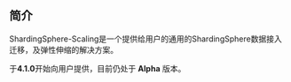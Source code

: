 
## 简介

ShardingSphere-Scaling是一个提供给用户的通用的ShardingSphere数据接入迁移，及弹性伸缩的解决方案。

于**4.1.0**开始向用户提供，目前仍处于 **Alpha** 版本。

